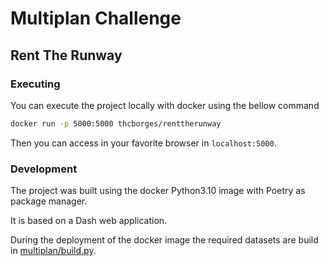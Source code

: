 # Multiplan Challenge

## Rent The Runway

### Executing
You can execute the project locally with docker using the bellow command

```bash
docker run -p 5000:5000 thcborges/renttherunway
```

Then you can access in your favorite browser in `localhost:5000`.


### Development

The project was built using the docker Python3.10 image with Poetry as package manager.

It is based on a Dash web application.

During the deployment of the docker image the required datasets are build in [multiplan/build.py](multiplan/build.py).


